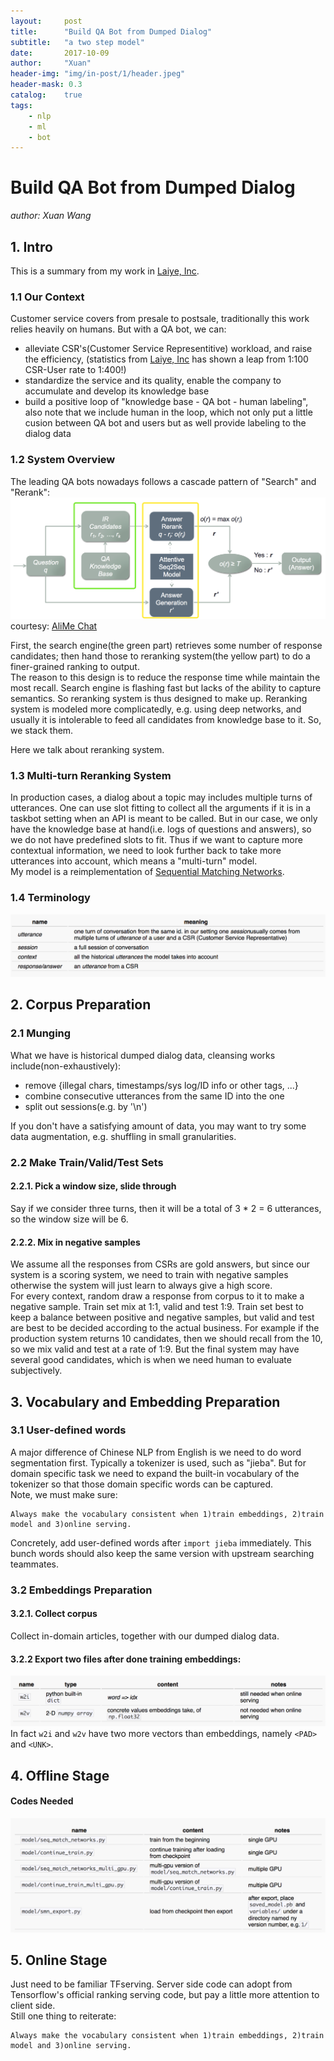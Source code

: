 ```yaml
---
layout:     post
title:      "Build QA Bot from Dumped Dialog"
subtitle:   "a two step model"
date:       2017-10-09
author:     "Xuan"
header-img: "img/in-post/1/header.jpeg"
header-mask: 0.3
catalog:    true
tags:
    - nlp
    - ml
    - bot
---
```



# Build QA Bot from Dumped Dialog

*author: Xuan Wang*  


## 1. Intro
This is a summary from my work in [Laiye, Inc](http://www.laiye.com).  
### 1.1 Our Context
Customer service covers from presale to postsale, traditionally this work relies heavily on humans. But with a QA bot, we can:  
* alleviate CSR's(Customer Service Representitive) workload, and raise the efficiency, (statistics from [Laiye, Inc](http://www.laiye.com) has shown a leap from 1:100 CSR-User rate to 1:400!)  
* standardize the service and its quality, enable the company to accumulate and develop its knowledge base  
* build a positive loop of "knowledge base - QA bot - human labeling", also note that we include human in the loop, which not only put a little cusion between QA bot and users but as well provide labeling to the dialog data  


### 1.2 System Overview
The leading QA bots nowadays follows a cascade pattern of "Search" and "Rerank":  
![](/img/in-post/2/architecture.png)
courtesy: [AliMe Chat](http://www.aclweb.org/anthology/P17-2079)  

First, the search engine(the green part) retrieves some number of response candidates; then hand those to reranking system(the yellow part) to do a finer-grained ranking to output.  
The reason to this design is to reduce the response time while maintain the most recall. Search engine is flashing fast but lacks of the ability to capture semantics. So reranking system is thus designed to make up. Reranking system is modeled more complicatedly, e.g. using deep networks, and usually it is intolerable to feed all candidates from knowledge base to it.  So, we stack them.  

Here we talk about reranking system.  


### 1.3 Multi-turn Reranking System
In production cases, a dialog about a topic may includes multiple turns of utterances. One can use slot fitting to collect all the arguments if it is in a taskbot setting when an API is meant to be called. But in our case, we only have the knowledge base at hand(i.e. logs of questions and answers), so we do not have predefined slots to fit. Thus if we want to capture more contextual information, we need to look further back to take more utterances into account, which means a "multi-turn" model.  
My model is a reimplementation of [Sequential Matching Networks](http://www.aclweb.org/anthology/P17-1046).

### 1.4 Terminology
![](/img/in-post/2/table1.png)
  
  

## 2. Corpus Preparation
### 2.1 Munging
What we have is historical dumped dialog data, cleansing works include(non-exhaustively):  
* remove {illegal chars, timestamps/sys log/ID info or other tags, ...}  
* combine consecutive utterances from the same ID into the one  
* split out sessions(e.g. by '\n')


If you don't have a satisfying amount of data, you may want to try some data augmentation, e.g. shuffling in small granularities.  

### 2.2 Make Train/Valid/Test Sets
#### 2.2.1. Pick a window size, slide through
Say if we consider three turns, then it will be a total of 3 * 2 = 6 utterances, so the window size will be 6.  
#### 2.2.2. Mix in negative samples  
We assume all the responses from CSRs are gold answers, but since our system is a scoring system, we need to train with negative samples otherwise the system will just learn to always give a high score.  
For every context, random draw a response from corpus to it to make a negative sample. Train set mix at 1:1, valid and test 1:9. Train set best to keep a balance between positive and negative samples, but valid and test are best to be decided according to the actual business. For example if the production system returns 10 candidates, then we should recall from the 10, so we mix valid and test at a rate of 1:9. But the final system may have several good candidates, which is when we need human to evaluate subjectively.

## 3. Vocabulary and Embedding Preparation
### 3.1 User-defined words  
A major difference of Chinese NLP from English is we need to do word segmentation first. Typically a tokenizer is used, such as "jieba". But for domain specific task we need to expand the built-in vocabulary of the tokenizer so that those domain specific words can be captured.  
Note, we must make sure: 
```
Always make the vocabulary consistent when 1)train embeddings, 2)train model and 3)online serving.
```
Concretely, add user-defined words after `import jieba` immediately. This bunch words should also keep the same version with upstream searching teammates.  

### 3.2 Embeddings Preparation
#### 3.2.1. Collect corpus
Collect in-domain articles, together with our dumped dialog data.
#### 3.2.2 Export two files after done training embeddings:  
![](/img/in-post/2/table2.png)
In fact `w2i` and `w2v` have two more vectors than embeddings, namely `<PAD>` and `<UNK>`.  

## 4. Offline Stage
#### Codes Needed
![](/img/in-post/2/table3.png)
  
## 5. Online Stage
Just need to be familiar TFserving. Server side code can adopt from Tensorflow's official ranking serving code, but pay a little more attention to client side.  
Still one thing to reiterate:  
```
Always make the vocabulary consistent when 1)train embeddings, 2)train model and 3)online serving.
```
